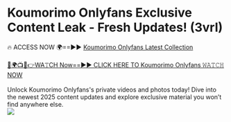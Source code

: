 # Koumorimo Onlyfans Exclusive Content Leak - Fresh Updates! (3vrl)

🔥 ACCESS NOW 🌍==►► <a href="https://tinyurl.com/kvy9nzfs" rel="nofollow">Koumorimo Onlyfans Latest Collection</a>
<br><br>
[🔴🌍📺📱👉WA𝚃CH Now==►► CLICK HERE TO Koumorimo Onlyfans 𝚆𝙰𝚃𝙲𝙷 NOW](https://tinyurl.com/kvy9nzfs)
<br><br>
Unlock Koumorimo Onlyfans's private videos and photos today! Dive into the newest 2025 content updates and explore exclusive material you won’t find anywhere else.
<br>
<a href="https://tinyurl.com/kvy9nzfs" rel="nofollow" data-target="animated-image.originalLink"><img src="https://camo.githubusercontent.com/8a4f000d20f83aca3bf7ec5f350d767afa0574a8a352519fd8cfa583a6f93a33/68747470733a2f2f692e696d6775722e636f6d2f644a486b345a712e676966" data-canonical-src="https://i.imgur.com/dJHk4Zq.gif" style="max-width: 100%; display: inline-block;" data-target="animated-image.originalImage"></a>
<br>
